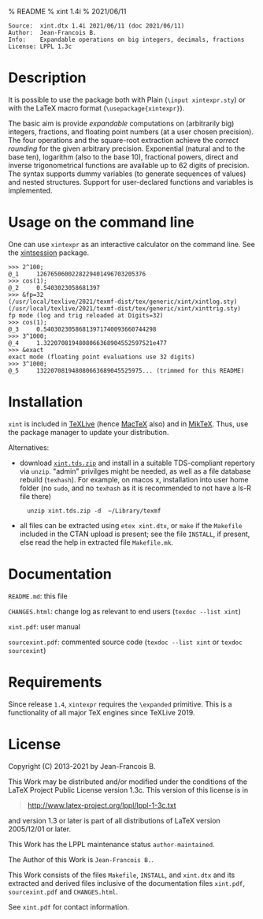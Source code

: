 % README
% xint 1.4i
% 2021/06/11

    Source:  xint.dtx 1.4i 2021/06/11 (doc 2021/06/11)
    Author:  Jean-Francois B.
    Info:    Expandable operations on big integers, decimals, fractions
    License: LPPL 1.3c


Description
===========

It is possible to use the package both with Plain (`\input xintexpr.sty`)
or with the LaTeX macro format (`\usepackage{xintexpr}`).

The basic aim is provide *expandable* computations on (arbitrarily big)
integers, fractions, and floating point numbers (at a user chosen
precision).  The four operations and the square-root extraction achieve
the *correct rounding* for the given arbitrary precision.  Exponential
(natural and to the base ten), logarithm (also to the base 10),
fractional powers, direct and inverse trigonometrical functions are
available up to 62 digits of precision.  The syntax supports dummy
variables (to generate sequences of values) and nested structures.
Support for user-declared functions and variables is implemented.

Usage on the command line
=========================

One can use `xintexpr` as an interactive calculator on the command line.
See the [xintsession](http://ctan.org/pkg/xintsession) package.

    >>> 2^100;
    @_1     1267650600228229401496703205376
    >>> cos(1);
    @_2     0.5403023058681397
    >>> &fp=32
    (/usr/local/texlive/2021/texmf-dist/tex/generic/xint/xintlog.sty)
    (/usr/local/texlive/2021/texmf-dist/tex/generic/xint/xinttrig.sty)
    fp mode (log and trig reloaded at Digits=32)
    >>> cos(1);
    @_3     0.54030230586813971740093660744298
    >>> 3^1000;
    @_4     1.3220708194808066368904552597521e477
    >>> &exact
    exact mode (floating point evaluations use 32 digits)
    >>> 3^1000;
    @_5     132207081948080663689045525975... (trimmed for this README)

Installation
============

`xint` is included in [TeXLive](http://tug.org/texlive/) (hence
[MacTeX](http://tug.org/mactex/) also) and in
[MikTeX](http://www.miktex.org/). Thus, use the package manager to
update your distribution.

Alternatives:

- download
   [`xint.tds.zip`](http://mirror.ctan.org/install/macros/generic/xint.tds.zip)
   and install in a suitable TDS-compliant repertory via `unzip`. "admin"
   privilges might be needed, as well as a file database rebuild (`texhash`).
   For example, on macos x, installation into user home folder (no `sudo`,
   and no `texhash` as it is recommended to not have a ls-R file there)

        unzip xint.tds.zip -d  ~/Library/texmf

- all files can be extracted using `etex xint.dtx`, or `make` if the
  `Makefile` included in the CTAN upload is present; see the file `INSTALL`,
  if present, else read the help in extracted file `Makefile.mk`.

Documentation
=============

`README.md`: this file

`CHANGES.html`: change log as relevant to end users
  (`texdoc --list xint`)

`xint.pdf`: user manual

`sourcexint.pdf`: commented source code
   (`texdoc --list xint` or `texdoc sourcexint`)

Requirements
============

Since release `1.4`, `xintexpr` requires the `\expanded` primitive. This
is a functionality of all major TeX engines since TeXLive 2019.

License
=======

Copyright (C) 2013-2021 by Jean-Francois B.

This Work may be distributed and/or modified under the
conditions of the LaTeX Project Public License version 1.3c.
This version of this license is in

> <http://www.latex-project.org/lppl/lppl-1-3c.txt>

and version 1.3 or later is part of all distributions of
LaTeX version 2005/12/01 or later.

This Work has the LPPL maintenance status `author-maintained`.

The Author of this Work is `Jean-Francois B.`.

This Work consists of the files `Makefile`, `INSTALL`, and `xint.dtx`
and its extracted and derived files inclusive of the documentation
files `xint.pdf`, `sourcexint.pdf` and `CHANGES.html`.

See `xint.pdf` for contact information.

